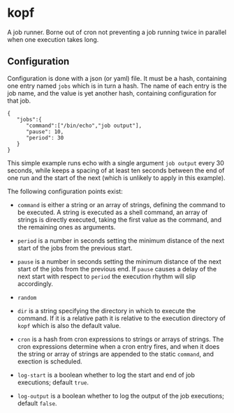 # kopf

A job runner. Borne out of cron not preventing
a job running twice in parallel when one execution
takes long.

## Configuration

Configuration is done with a json (or yaml) file. It must
be a hash, containing one entry named `jobs` which is in
turn a hash. The name of each entry is the job name, and
the value is yet another hash, containing configuration
for that job.

```
{
   "jobs":{
      "command":["/bin/echo","job output"],
      "pause": 10,
      "period": 30
   }
}
```
This simple example runs echo with a single argument `job output`
every 30 seconds, while keeps a spacing of at least ten seconds
between the end of one run and the start of the next (which is
unlikely to apply in this example).

The following configuration points exist:

* `command` is either a string or an array of strings, defining
  the command to be executed. A string is executed as a shell
  command, an array of strings is directly executed, taking
  the first value as the command, and the remaining ones as
  arguments.

* `period` is a number in seconds setting the minimum distance
  of the next start of the jobs from the previous start.

* `pause` is a number in seconds setting the minimum distance
  of the next start of the jobs from the previous end. If `pause`
  causes a delay of the next start with respect to `period` the
  execution rhythm will slip accordingly.

* `random`

* `dir` is a string specifying the directory in which to
  execute the command. If it is a relative path it is
  relative to the execution directory of `kopf` which is
  also the default value.

* `cron` is a hash from cron expressions to strings or arrays
  of strings. The cron expressions determine when a cron entry
  fires, and when it does the string or array of strings are
  appended to the static `command`, and exection is scheduled.

* `log-start` is a boolean whether to log the start and end
  of job executions; default `true`.

* `log-output` is a boolean whether to log the output
  of the job executions; default `false`.
